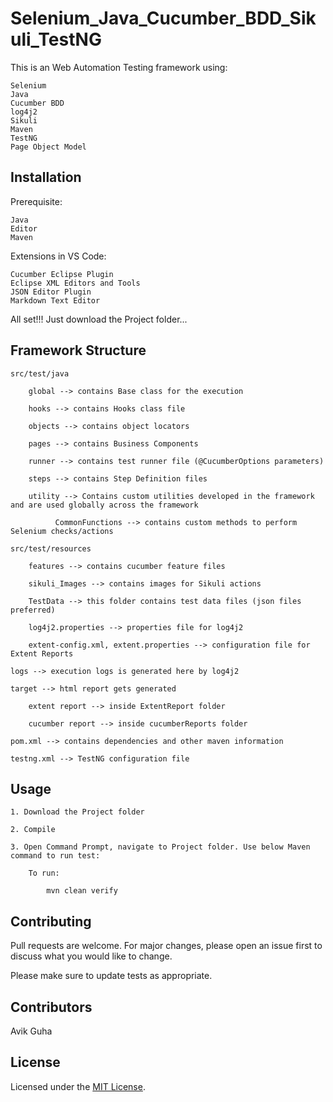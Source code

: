 # Selenium_Java_Cucumber_BDD_Sikuli_TestNG

This is an Web Automation Testing framework using:

	Selenium
	Java
	Cucumber BDD
	log4j2
	Sikuli
	Maven
	TestNG
	Page Object Model

## Installation

Prerequisite:

	Java
	Editor
	Maven

Extensions in VS Code:

	Cucumber Eclipse Plugin
	Eclipse XML Editors and Tools
	JSON Editor Plugin
	Markdown Text Editor

All set!!! Just download the Project folder...

## Framework Structure

	src/test/java
	
		global --> contains Base class for the execution
		
		hooks --> contains Hooks class file
		
		objects --> contains object locators
		
		pages --> contains Business Components
		
		runner --> contains test runner file (@CucumberOptions parameters)
		
		steps --> contains Step Definition files
		
		utility --> Contains custom utilities developed in the framework and are used globally across the framework
		
		      CommonFunctions --> contains custom methods to perform Selenium checks/actions
	
	src/test/resources
	
		features --> contains cucumber feature files
		
		sikuli_Images --> contains images for Sikuli actions
		
		TestData --> this folder contains test data files (json files preferred)
		
		log4j2.properties --> properties file for log4j2
		
		extent-config.xml, extent.properties --> configuration file for Extent Reports
	
	logs --> execution logs is generated here by log4j2
	
	target --> html report gets generated
	
		extent report --> inside ExtentReport folder
		
		cucumber report --> inside cucumberReports folder
	
	pom.xml --> contains dependencies and other maven information
	
	testng.xml --> TestNG configuration file

## Usage

	1. Download the Project folder
	
	2. Compile
	
	3. Open Command Prompt, navigate to Project folder. Use below Maven command to run test:
	
		To run:
		
			mvn clean verify

## Contributing

Pull requests are welcome. For major changes, please open an issue first to discuss what you would like to change.

Please make sure to update tests as appropriate.

## Contributors

Avik Guha

## License

Licensed under the [MIT License](LICENSE).
